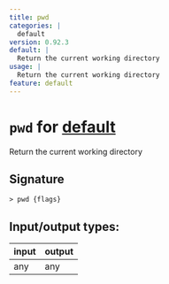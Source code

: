 ```yaml
---
title: pwd
categories: |
  default
version: 0.92.3
default: |
  Return the current working directory
usage: |
  Return the current working directory
feature: default
---
```

<!-- This file is automatically generated. Please edit the command in https://github.com/nushell/nushell instead. -->

# `pwd` for [default](/commands/categories/default.md)

<div class='command-title'>Return the current working directory</div>

## Signature

```> pwd {flags} ```


## Input/output types:

| input | output |
| ----- | ------ |
| any   | any    |

